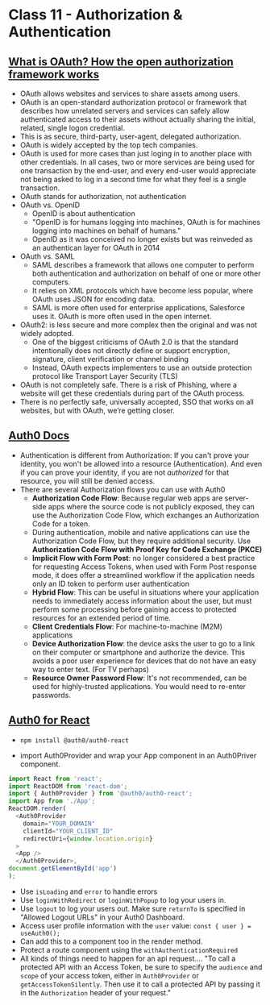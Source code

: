 # Class 11 - Authorization & Authentication

## [What is OAuth? How the open authorization framework works](https://www.csoonline.com/article/3216404/what-is-oauth-how-the-open-authorization-framework-works.html)

- OAuth allows websites and services to share assets among users.
- OAuth is an open-standard authorization protocol or framework that describes how unrelated servers and services can safely allow authenticated access to their assets without actually sharing the initial, related, single logon credential.
- This is as secure, third-party, user-agent, delegated authorization.
- OAuth is widely accepted by the top tech companies.
- OAuth is used for more cases than just loging in to another place with other credentials. In all cases, two or more services are being used for one transaction by the end-user, and every end-user would appreciate not being asked to log in a second time for what they feel is a single transaction.
- OAuth stands for authorization, not authentication
- OAuth vs. OpenID
  - OpenID is about authentication
  - "OpenID is for humans logging into machines, OAuth is for machines logging into machines on behalf of humans."
  - OpenID as it was conceived no longer exists but was reinveded as an authentican layer for OAuth in 2014
- OAuth vs. SAML
  - SAML describes a framework that allows one computer to perform both authentication and authorization on behalf of one or more other computers.
  - It relies on XML protocols which have become less popular, where OAuth uses JSON for encoding data.
  - SAML is more often used for enterprise applications, Salesforce uses it. OAuth is more often used in the open internet.
- OAuth2: is less secure and more complex then the original and was not widely adopted.
  - One of the biggest criticisms of OAuth 2.0 is that the standard intentionally does not directly define or support encryption, signature, client verification or channel binding
  - Instead, OAuth expects implementers to use an outside protection protocol like Transport Layer Security (TLS)
- OAuth is not completely safe. There is a risk of Phishing, where a website will get these credentials during part of the OAuth process.
- There is no perfectly safe, universally accepted, SSO that works on all websites, but with OAuth, we’re getting closer.

## [Auth0 Docs](https://auth0.com/docs/flows)

- Authentication is different from Authorization:  If you can't prove your identity, you won't be allowed into a resource (Authentication). And even if you can prove your identity, if you are not *authorized* for that resource, you will still be denied access.
- There are several Authorization flows you can use with Auth0
  - **Authorization Code Flow**: Because regular web apps are server-side apps where the source code is not publicly exposed, they can use the Authorization Code Flow, which exchanges an Authorization Code for a token.
  - During authentication, mobile and native applications can use the Authorization Code Flow, but they require additional security. Use **Authorization Code Flow with Proof Key for Code Exchange (PKCE)**
  - **Implicit Flow with Form Post**: no longer considered a best practice for requesting Access Tokens, when used with Form Post response mode, it does offer a streamlined workflow if the application needs only an ID token to perform user authentication
  - **Hybrid Flow**: This can be useful in situations where your application needs to immediately access information about the user, but must perform some processing before gaining access to protected resources for an extended period of time.
  - **Client Credentials Flow**: For machine-to-machine (M2M) applications
  - **Device Authorization Flow**: the device asks the user to go to a link on their computer or smartphone and authorize the device. This avoids a poor user experience for devices that do not have an easy way to enter text. (For TV perhaps)
  - **Resource Owner Password Flow**: It's not recommended, can be used for highly-trusted applications. You would need to re-enter passwords.

## [Auth0 for React](https://auth0.com/docs/libraries/auth0-react)

- `npm install @auth0/auth0-react`

- import Auth0Provider and wrap your App component in an Auth0Priver component.

```javascript
import React from 'react';
import ReactDOM from 'react-dom';
import { Auth0Provider } from '@auth0/auth0-react';
import App from './App';
ReactDOM.render(
  <Auth0Provider
    domain="YOUR_DOMAIN"
    clientId="YOUR_CLIENT_ID"
    redirectUri={window.location.origin}
  >
  <App />
  </Auth0Provider>,
document.getElementById('app')
);
```

- Use `isLoading` and `error` to handle errors
- Use `loginWithRedirect` or `loginWithPopup` to log your users in.
- Use `logout` to log your users out. Make sure `returnTo` is specified in "Allowed Logout URLs" in your Auth0 Dashboard.
- Access user profile information with the `user` value: `const { user } = useAuth0();`
- Can add this to a component too in the render method.
- Protect a route component using the `withAuthenticationRequired`
- All kinds of things need to happen for an api request.... "To call a protected API with an Access Token, be sure to specify the `audience` and `scope` of your access token, either in `Auth0Provider` or `getAccessTokenSilently`. Then use it to call a protected API by passing it in the `Authorization` header of your request."
